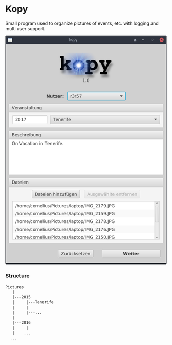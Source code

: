 # Kopy

Small program used to organize pictures of events, etc. with logging and multi user support.

![](screenshot.png)

### Structure

```
Pictures
   |
   |---2015
   |     |---Tenerife
   |     |
   |     |---...
   |
   |---2016
   |     |
   |    ...
  ...
```
